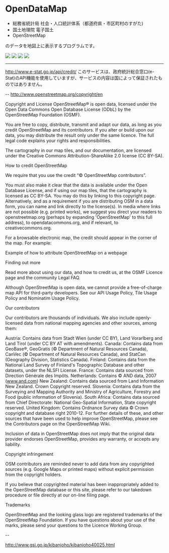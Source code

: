 # OpenDataMap

- 総務省統計局 社会・人口統計体系（都道府県・市区町村のすがた)
- 国土地理院 電子国土
- OpenStreetMap

のデータを地図上に表示するプログラムです。

![](https://raw.githubusercontent.com/0x0c/OpenDataMap/master/Image/1.png?token=AAJa1_l9n9QROk66rYE7zCbIPKswCLYMks5VqjJZwA%3D%3D)
![](https://raw.githubusercontent.com/0x0c/OpenDataMap/master/Image/2.png?token=AAJa11nAQ1Ct4auDRo-WVyLhupbS9_79ks5VqjKswA%3D%3D)
![](https://raw.githubusercontent.com/0x0c/OpenDataMap/master/Image/3.png?token=AAJa1xxQhbk_ltBGwe9FNRHcJFJo5lAZks5VqjK1wA%3D%3D)
![](https://raw.githubusercontent.com/0x0c/OpenDataMap/master/Image/4.png?token=AAJa10UMQ6kRny4x9KXezAmKgYdRy5zEks5VqjK-wA%3D%3D)

---

http://www.e-stat.go.jp/api/credit/
このサービスは、政府統計総合窓口(e-Stat)のAPI機能を使用していますが、サービスの内容は国によって保証されたものではありません。

--
http://www.openstreetmap.org/copyright/en

Copyright and License
OpenStreetMap® is open data, licensed under the Open Data Commons Open Database License (ODbL) by the OpenStreetMap Foundation (OSMF).

You are free to copy, distribute, transmit and adapt our data, as long as you credit OpenStreetMap and its contributors. If you alter or build upon our data, you may distribute the result only under the same licence. The full legal code explains your rights and responsibilities.

The cartography in our map tiles, and our documentation, are licensed under the Creative Commons Attribution-ShareAlike 2.0 license (CC BY-SA).

How to credit OpenStreetMap

We require that you use the credit “© OpenStreetMap contributors”.

You must also make it clear that the data is available under the Open Database License, and if using our map tiles, that the cartography is licensed as CC BY-SA. You may do this by linking to this copyright page. Alternatively, and as a requirement if you are distributing OSM in a data form, you can name and link directly to the license(s). In media where links are not possible (e.g. printed works), we suggest you direct your readers to openstreetmap.org (perhaps by expanding 'OpenStreetMap' to this full address), to opendatacommons.org, and if relevant, to creativecommons.org.

For a browsable electronic map, the credit should appear in the corner of the map. For example:

Example of how to attribute OpenStreetMap on a webpage

Finding out more

Read more about using our data, and how to credit us, at the OSMF Licence page and the community Legal FAQ.

Although OpenStreetMap is open data, we cannot provide a free-of-charge map API for third-party developers. See our API Usage Policy, Tile Usage Policy and Nominatim Usage Policy.

Our contributors

Our contributors are thousands of individuals. We also include openly-licensed data from national mapping agencies and other sources, among them:

Austria: Contains data from Stadt Wien (under CC BY), Land Vorarlberg and Land Tirol (under CC BY AT with amendments).
Canada: Contains data from GeoBase®, GeoGratis (© Department of Natural Resources Canada), CanVec (© Department of Natural Resources Canada), and StatCan (Geography Division, Statistics Canada).
Finland: Contains data from the National Land Survey of Finland's Topographic Database and other datasets, under the NLSFI License.
France: Contains data sourced from Direction Générale des Impôts.
Netherlands: Contains © AND data, 2007 (www.and.com)
New Zealand: Contains data sourced from Land Information New Zealand. Crown Copyright reserved.
Slovenia: Contains data from the Surveying and Mapping Authority and Ministry of Agriculture, Forestry and Food (public information of Slovenia).
South Africa: Contains data sourced from Chief Directorate: National Geo-Spatial Information, State copyright reserved.
United Kingdom: Contains Ordnance Survey data © Crown copyright and database right 2010-12.
For further details of these, and other sources that have been used to help improve OpenStreetMap, please see the Contributors page on the OpenStreetMap Wiki.

Inclusion of data in OpenStreetMap does not imply that the original data provider endorses OpenStreetMap, provides any warranty, or accepts any liability.

Copyright infringement

OSM contributors are reminded never to add data from any copyrighted sources (e.g. Google Maps or printed maps) without explicit permission from the copyright holders.

If you believe that copyrighted material has been inappropriately added to the OpenStreetMap database or this site, please refer to our takedown procedure or file directly at our on-line filing page.

Trademarks

OpenStreetMap and the looking glass logo are registered trademarks of the OpenStreetMap Foundation. If you have questions about your use of the marks, please send your questions to the Licence Working Group.

--

http://www.gsi.go.jp/kibanjoho/kibanjoho40025.html